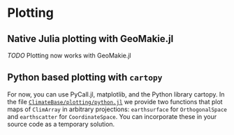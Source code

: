 # Plotting

## Native Julia plotting with GeoMakie.jl
*TODO* Plotting now works with GeoMakie.jl

## Python based plotting with `cartopy`
For now, you can use PyCall.jl, matplotlib, and the Python library cartopy.
In the file [`ClimateBase/plotting/python.jl`](https://github.com/JuliaClimate/ClimateBase.jl/tree/master/plotting/python.jl) we provide two functions that plot maps of `ClimArray` in arbitrary projections: `earthsurface` for `OrthogonalSpace` and `earthscatter` for `CoordinateSpace`. You can incorporate these in your source code as a temporary solution.
